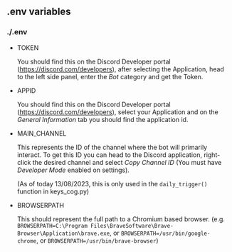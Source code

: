 .env variables
--------------
### ./.env ###
* TOKEN

    You should find this on the Discord Developer portal (https://discord.com/developers), after selecting
    the Application, head to the left side panel, enter the *Bot* category and get the Token.

* APPID

  You should find this on the Discord Developer portal (https://discord.com/developers), select your Application
  and on the *General Information* tab you should find the application id.

* MAIN_CHANNEL

  This represents the ID of the channel where the bot will primarily interact. To get this ID you can head to the Discord
  application, right-click the desired channel and select *Copy Channel ID* (You must have *Developer Mode* enabled on settings).

  (As of today 13/08/2023, this is only used in the ```daily_trigger()``` function in keys_cog.py)

* BROWSERPATH

  This should represent the full path to a Chromium based browser.
  (e.g. ```BROWSERPATH=C:\Program Files\BraveSoftware\Brave-Browser\Application\brave.exe```,
  or ```BROWSERPATH=/usr/bin/google-chrome```,
  or ```BROWSERPATH=/usr/bin/brave-browser```)